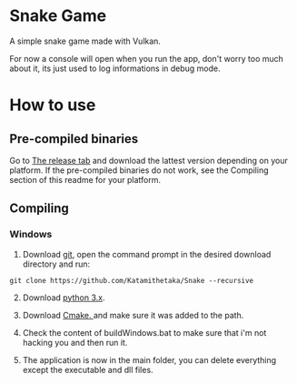 # Snake Game

A simple snake game made with Vulkan.

For now a console will open when you run the app, don't worry too much about it, its just used to log informations in debug mode.

# How to use

## Pre-compiled binaries

Go to <a href="https://github.com/Katamithetaka/Snake/releases">The release tab</a> and download the lattest version depending on your platform. If the pre-compiled binaries do not work, see the Compiling section of this readme for your platform.

## Compiling

### Windows

1. Download <a href="https://git-scm.com/downloads">git</a>, open the command prompt in the desired download directory and run: 

```console
git clone https://github.com/Katamithetaka/Snake --recursive 
```

2. Download <a href="https://www.python.org/downloads/">python 3.x</a>.

3. Download <a href="https://cmake.org/download/"> Cmake. </a> and make sure it was added to the path.

4. Check the content of buildWindows.bat to make sure that i'm not hacking you and then run it.

5. The application is now in the main folder, you can delete everything except the executable and dll files.





